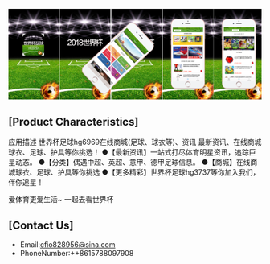 

![](https://github.com/lilaiwei1236/Lucky/blob/master/CUPFootball.png)

## [Product Characteristics]

应用描述
世界杯足球hg6969在线商城(足球、球衣等)、资讯
最新资讯、在线商城球衣、足球、护具等你挑选！
●【最新资讯】一站式打尽体育明星资讯，追踪巨星动态。
●【分类】偶遇中超、英超、意甲、德甲足球信息。
●【商城】在线商城球衣、足球、护具等你挑选
●【更多精彩】世界杯足球hg3737等你加入我们，伴你追星！

爱体育更爱生活~ 一起去看世界杯

## [Contact Us]

* Email:cfio828956@sina.com
* PhoneNumber:++8615788097908

